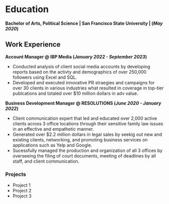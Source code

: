 # Education
**Bachelor of Arts, Political Science | San Francisco State University | (_May 2020_)**

## Work Experience
**Account Manager @ IBP Media (_January 2022 - September 2023_)**
- Conducted analysis of client social media accounts by developing reports based on the activty and demographics of over 250,000 followers using Excel and SQL.
- Developed and executed innovative PR straegies and campaigns for over 30 clients in various industries what resulted in coverage in top-tier publcations and totaled over $10 million dollars in adv value.

**Business Development Manager @ RESOLUTIONS (_June 2020 - January 2022_)**
- Client communication expert that led and educated over 2,000 active clients across 3 office locations through their sensitive family law issues in an effective and empathetic manner.
- Generated over $2.2 million dollars in legal sales by seekig out new and existing clients, networking, and promoting business services on applications such as Yelp and Google.
- Sucessfully managed the production and organization of all 3 offices by overseeing the filing of court documents, meeting of deadlines by all staff, and client communication.

### Projects
- Project 1
- Project 2
- Project 3
